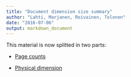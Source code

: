 ```yaml
---
title: "Document dimension size summary"
author: "Lahti, Marjanen, Roivainen, Tolonen"
date: "2016-07-06"
output: markdown_document
---
```


This material is now splitted in two parts:

  * [Page counts](pagecount.md)

  * [Physical dimension](dimension.md)


